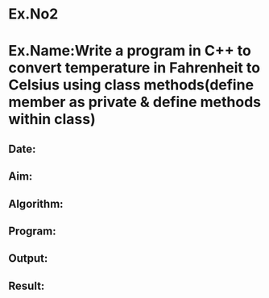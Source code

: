 # Ex.No2
# Ex.Name:Write a program in C++ to convert temperature in Fahrenheit to Celsius using class methods(define member as private & define methods within class)
## Date:

## Aim:


## Algorithm:



## Program:




## Output:


## Result:
